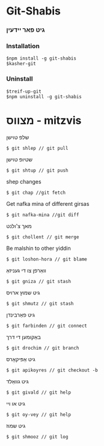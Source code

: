# Git-Shabis
###  גיט פאר יידעין

### Installation
```
$npm install -g git-shabis
$kasher-git
```
### Uninstall
```
$treif-up-git
$npm uninstall -g git-shabis
```
# מצווס - mitzvis
שלפ טוישן
```
$ git shlep // git pull
```
שטיופ טוישן
```
$ git shtup // git push
```
shep changes
```
$ git chap //git fetch
```
Get nafka mina of different girsas
```
$ git nafka-mina //git diff
```
מאך צ'ולנט
```
$ git chollent // git merge
```
Be malshin to other yiddin
```
$ git loshon-hora // git blame
```
וואַרפן צו די געניזאַ
```
$ git gniza // git stash
```
גיט שמוץ ארויס
```
$ git shmutz // git stash
```
גיט פאַרבינדן
```
$ git farbinden // git connect
```
באַקומען די דרך 
```
$ git drochim // git branch
```
גיט אַפּיקאָרס
```
$ git apikoyres // git checkout -b
```
גיט גוואַלד
```
$ git givald // git help
```
גיט או ויי
```
$ git oy-vey // git help
```
גיט שמוז
```
$ git shmooz // git log
```